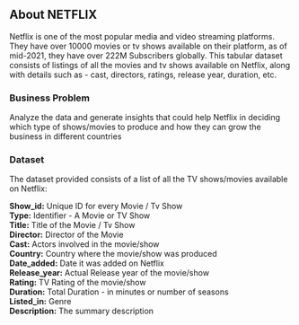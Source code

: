 ## About NETFLIX

Netflix is one of the most popular media and video streaming platforms. They have over 10000 movies or tv shows available on their platform, as of mid-2021, they have over 222M Subscribers globally. This tabular dataset consists of listings of all the movies and tv shows available on Netflix, along with details such as - cast, directors, ratings, release year, duration, etc.

### Business Problem

Analyze the data and generate insights that could help Netflix in deciding which type of shows/movies to produce and how they can grow the business in different countries

### Dataset

The dataset provided consists of a list of all the TV shows/movies available on Netflix:

**Show_id:**  Unique ID for every Movie / Tv Show  
**Type:**  Identifier - A Movie or TV Show  
**Title:**  Title of the Movie / Tv Show  
**Director:**  Director of the Movie  
**Cast:**  Actors involved in the movie/show  
**Country:**  Country where the movie/show was produced  
**Date_added:**  Date it was added on Netflix  
**Release_year:**  Actual Release year of the movie/show  
**Rating:**  TV Rating of the movie/show  
**Duration:**  Total Duration - in minutes or number of seasons  
**Listed_in:**  Genre  
**Description:**  The summary description
